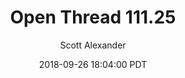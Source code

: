 ---
layout: podcast
title: "Open Thread 111.25"
author: Scott Alexander
description: https://slatestarcodex.com/2018/09/26/open-thread-111-25/
date: 2018-09-26 18:04:00 PDT
length: 78534
duration: 20
guid: open-thread-111-25
---